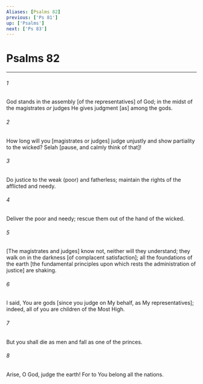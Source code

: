 ```yaml
---
Aliases: [Psalms 82]
previous: ['Ps 81']
up: ['Psalms']
next: ['Ps 83']
---
```

# Psalms 82

***














###### 1 






God stands in the assembly [of the representatives] of God; in the midst of the magistrates _or_ judges He gives judgment [as] among the gods. 













###### 2 






How long will you [magistrates or judges] judge unjustly and show partiality to the wicked? Selah [pause, and calmly think of that]! 













###### 3 






Do justice to the weak (poor) and fatherless; maintain the rights of the afflicted and needy. 













###### 4 






Deliver the poor and needy; rescue them out of the hand of the wicked. 













###### 5 






[The magistrates and judges] know not, neither will they understand; they walk on in the darkness [of complacent satisfaction]; all the foundations of the earth [the fundamental principles upon which rests the administration of justice] are shaking. 













###### 6 






I said, You are gods [since you judge on My behalf, as My representatives]; indeed, all of you are children of the Most High. 













###### 7 






But you shall die as men and fall as one of the princes. 













###### 8 






Arise, O God, judge the earth! For to You belong all the nations.
